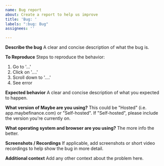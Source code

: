 ```yaml
---
name: Bug report
about: Create a report to help us improve
title: 'Bug: '
labels: ":bug: Bug"
assignees: ''

---
```


**Describe the bug**
A clear and concise description of what the bug is.

**To Reproduce**
Steps to reproduce the behavior:
1. Go to '...'
2. Click on '....'
3. Scroll down to '....'
4. See error

**Expected behavior**
A clear and concise description of what you expected to happen.

**What version of Maybe are you using?**
This could be "Hosted" (i.e. app.maybefinance.com) or "Self-hosted". If "Self-hosted", please include the version you're currently on.

**What operating system and browser are you using?**
The more info the better.

**Screenshots / Recordings**
If applicable, add screenshots or short video recordings to help show the bug in more detail.

**Additional context**
Add any other context about the problem here.
